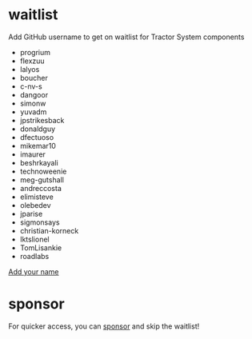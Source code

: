 # waitlist
Add GitHub username to get on waitlist for Tractor System components

* progrium
* flexzuu
* lalyos
* boucher
* c-nv-s
* dangoor
* simonw
* yuvadm
* jpstrikesback
* donaldguy
* dfectuoso
* mikemar10
* imaurer
* beshrkayali
* technoweenie
* meg-gutshall
* andreccosta
* elimisteve
* olebedev
* jparise
* sigmonsays
* christian-korneck
* lktslionel
* TomLisankie
* roadlabs

[Add your name](https://github.com/tractordev/waitlist/edit/main/README.md)

# sponsor
For quicker access, you can [sponsor](https://github.com/sponsors/progrium) and skip the waitlist!
